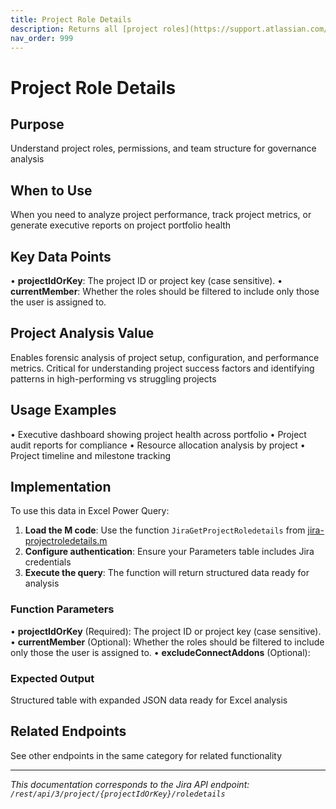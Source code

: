 ```yaml
---
title: Project Role Details
description: Returns all [project roles](https://support.atlassian.com/jira-cloud-administration/docs/manage-project-roles/) and the details for each role. Note th...
nav_order: 999
---
```


# Project Role Details

## Purpose
Understand project roles, permissions, and team structure for governance analysis

## When to Use
When you need to analyze project performance, track project metrics, or generate executive reports on project portfolio health

## Key Data Points
• **projectIdOrKey**: The project ID or project key (case sensitive).
• **currentMember**: Whether the roles should be filtered to include only those the user is assigned to.

## Project Analysis Value
Enables forensic analysis of project setup, configuration, and performance metrics. Critical for understanding project success factors and identifying patterns in high-performing vs struggling projects

## Usage Examples
• Executive dashboard showing project health across portfolio
• Project audit reports for compliance
• Resource allocation analysis by project
• Project timeline and milestone tracking

## Implementation
To use this data in Excel Power Query:

1. **Load the M code**: Use the function `JiraGetProjectRoledetails` from [jira-projectroledetails.m](../assets/jira-projectroledetails.m)
2. **Configure authentication**: Ensure your Parameters table includes Jira credentials
3. **Execute the query**: The function will return structured data ready for analysis

### Function Parameters
• **projectIdOrKey** (Required): The project ID or project key (case sensitive).
• **currentMember** (Optional): Whether the roles should be filtered to include only those the user is assigned to.
• **excludeConnectAddons** (Optional): 

### Expected Output
Structured table with expanded JSON data ready for Excel analysis

## Related Endpoints
See other endpoints in the same category for related functionality

---
*This documentation corresponds to the Jira API endpoint: `/rest/api/3/project/{projectIdOrKey}/roledetails`*
